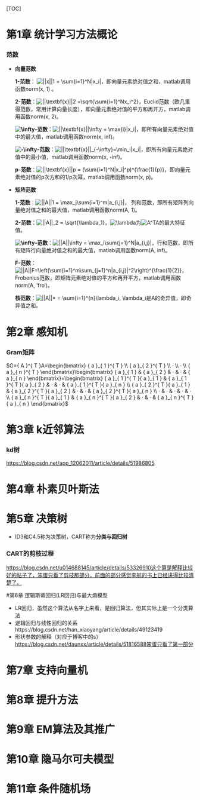 [TOC]

# 第1章 统计学习方法概论

### 范数

- **向量范数**

  **1-范数**： ![||x||_1 = \sum_{i=1}^N|x_i|](https://www.zhihu.com/equation?tex=%7C%7Cx%7C%7C_1+%3D+%5Csum_%7Bi%3D1%7D%5EN%7Cx_i%7C)，即向量元素绝对值之和，matlab调用函数norm(x, 1) 。

  **2-范数**：![||\textbf{x}||_2 =\sqrt{\sum_{i=1}^Nx_i^2}](https://www.zhihu.com/equation?tex=%7C%7C%5Ctextbf%7Bx%7D%7C%7C_2+%3D%5Csqrt%7B%5Csum_%7Bi%3D1%7D%5ENx_i%5E2%7D)，Euclid范数（欧几里得范数，常用计算向量长度），即向量元素绝对值的平方和再开方，matlab调用函数norm(x, 2)。

  **![\infty](https://www.zhihu.com/equation?tex=%5Cinfty)-范数**：![||\textbf{x}||_\infty = \max_{i}|x_i|](https://www.zhihu.com/equation?tex=%7C%7C%5Ctextbf%7Bx%7D%7C%7C_%5Cinfty+%3D+%5Cmax_%7Bi%7D%7Cx_i%7C)，即所有向量元素绝对值中的最大值，matlab调用函数norm(x, inf)。

  **![-\infty](https://www.zhihu.com/equation?tex=-%5Cinfty)-范数**：![||\textbf{x}||_{-\infty}=\min_i|x_i|](https://www.zhihu.com/equation?tex=%7C%7C%5Ctextbf%7Bx%7D%7C%7C_%7B-%5Cinfty%7D%3D%5Cmin_i%7Cx_i%7C)，即所有向量元素绝对值中的最小值，matlab调用函数norm(x, -inf)。

  **p-范数**：![||\textbf{x}||_p = (\sum_{i=1}^N|x_i|^p)^{\frac{1}{p}}](https://www.zhihu.com/equation?tex=%7C%7C%5Ctextbf%7Bx%7D%7C%7C_p+%3D+%28%5Csum_%7Bi%3D1%7D%5EN%7Cx_i%7C%5Ep%29%5E%7B%5Cfrac%7B1%7D%7Bp%7D%7D)，即向量元素绝对值的p次方和的1/p次幂，matlab调用函数norm(x, p)。

- **矩阵范数**

  **1-范数**：![||A||_1 = \max_j\sum_{i=1}^m|a_{i,j}|](https://www.zhihu.com/equation?tex=%7C%7CA%7C%7C_1+%3D+%5Cmax_j%5Csum_%7Bi%3D1%7D%5Em%7Ca_%7Bi%2Cj%7D%7C)， 列和范数，即所有矩阵列向量绝对值之和的最大值，matlab调用函数norm(A, 1)。

  **2-范数**：![||A||_2 = \sqrt{\lambda_1}](https://www.zhihu.com/equation?tex=%7C%7CA%7C%7C_2+%3D+%5Csqrt%7B%5Clambda_1%7D)，![\lambda<br/>](https://www.zhihu.com/equation?tex=%5Clambda%3Cbr%2F%3E)为![A^TA](https://www.zhihu.com/equation?tex=A%5ETA)的最大特征值。

  **![\infty](https://www.zhihu.com/equation?tex=%5Cinfty)-范数**：![||A||_\infty = \max_i\sum_{j=1}^N|a_{i,j}|](https://www.zhihu.com/equation?tex=%7C%7CA%7C%7C_%5Cinfty+%3D+%5Cmax_i%5Csum_%7Bj%3D1%7D%5EN%7Ca_%7Bi%2Cj%7D%7C)，行和范数，即所有矩阵行向量绝对值之和的最大值，matlab调用函数norm(A, inf)。

  **F-范数**：![||A||_F=\left(\sum_{i=1}^m\sum_{j=1}^n|a_{i,j}|^2\right)^{\frac{1}{2}}](https://www.zhihu.com/equation?tex=%7C%7CA%7C%7C_F%3D%5Cleft%28%5Csum_%7Bi%3D1%7D%5Em%5Csum_%7Bj%3D1%7D%5En%7Ca_%7Bi%2Cj%7D%7C%5E2%5Cright%29%5E%7B%5Cfrac%7B1%7D%7B2%7D%7D)，Frobenius范数，即矩阵元素绝对值的平方和再开平方，matlab调用函数norm(A, ’fro‘)。

  **核范数**：![||A||_* = \sum_{i=1}^{n}\lambda_i, \lambda_i](https://www.zhihu.com/equation?tex=%7C%7CA%7C%7C_%2A+%3D+%5Csum_%7Bi%3D1%7D%5E%7Bn%7D%5Clambda_i%2C+%5Clambda_i)是A的奇异值，即奇异值之和。





# 第2章 感知机

### Gram矩阵

$G={ A }^{ T }A=\begin{bmatrix} { a }_{ 1 }^{ T } \\ { a }_{ 2 }^{ T } \\ · \\ · \\ { a }_{ n }^{ T } \end{bmatrix}\begin{bmatrix} { a }_{ 1 } & { a }_{ 2 } & · & · & { a }_{ n } \end{bmatrix}=\begin{bmatrix} { a }_{ 1 }^{ T }{ a }_{ 1 } & { a }_{ 1 }^{ T }{ a }_{ 2 } & · & · & { a }_{ 1 }^{ T }{ a }_{ n } \\ { a }_{ 2 }^{ T }{ a }_{ 1 } & { a }_{ 2 }^{ T }{ a }_{ 2 } & · & · & { a }_{ 2 }^{ T }{ a }_{ n } \\ · & · & · & · & · \\ { a }_{ n }^{ T }{ a }_{ 1 } & { a }_{ n }^{ T }{ a }_{ 2 } & · & · & { a }_{ n }^{ T }{ a }_{ n } \end{bmatrix}$







# 第3章 k近邻算法

### kd树

https://blog.csdn.net/app_12062011/article/details/51986805



# 第4章 朴素贝叶斯法





# 第5章 决策树

- ID3和C4.5称为决策树，CART称为**分类与回归树**

### CART的剪枝过程

https://blog.csdn.net/u014688145/article/details/53326910这个算是解释比较好的帖子了，笨蛋只看了剪枝那部分，前面的部分感觉李航的书上已经讲得比较清楚了。



#第6章 逻辑斯蒂回归(LR回归)与最大熵模型

- LR回归，虽然这个算法从名字上来看，是回归算法，但其实际上是一个分类算法
- 逻辑回归与线性回归的关系https://blog.csdn.net/han_xiaoyang/article/details/49123419
- 形状参数的解释（对应于博客中的s）https://blog.csdn.net/daunxx/article/details/51816588笨蛋只看了第一部分



# 第7章 支持向量机







# 第8章 提升方法







# 第9章 EM算法及其推广







# 第10章 隐马尔可夫模型







# 第11章 条件随机场

